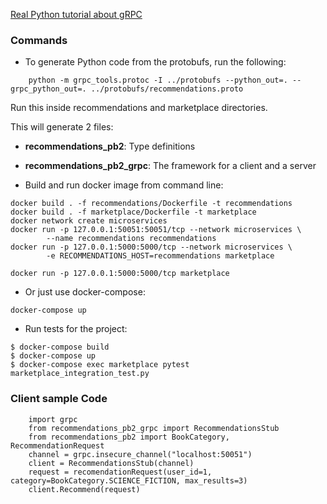 [Real Python tutorial about gRPC](https://realpython.com/python-microservices-grpc/)

### Commands
- To generate Python code from the protobufs, run the following:
````
    python -m grpc_tools.protoc -I ../protobufs --python_out=. --grpc_python_out=. ../protobufs/recommendations.proto
````
Run this inside recommendations and marketplace directories.

This will generate 2 files:
- **recommendations_pb2**: Type definitions
- **recommendations_pb2_grpc**: The framework for a client and a server

- Build and run docker image from command line: 
````
docker build . -f recommendations/Dockerfile -t recommendations
docker build . -f marketplace/Dockerfile -t marketplace
docker network create microservices
docker run -p 127.0.0.1:50051:50051/tcp --network microservices \
        --name recommendations recommendations
docker run -p 127.0.0.1:5000:5000/tcp --network microservices \
        -e RECOMMENDATIONS_HOST=recommendations marketplace

docker run -p 127.0.0.1:5000:5000/tcp marketplace
````
- Or just use docker-compose:
````
docker-compose up
````
- Run tests for the project:
````
$ docker-compose build
$ docker-compose up
$ docker-compose exec marketplace pytest marketplace_integration_test.py
````

### Client sample Code

````
    import grpc
    from recommendations_pb2_grpc import RecommendationsStub
    from recommendations_pb2 import BookCategory, RecommendationRequest
    channel = grpc.insecure_channel("localhost:50051")
    client = RecommendationsStub(channel)
    request = recomendationRequest(user_id=1, category=BookCategory.SCIENCE_FICTION, max_results=3)
    client.Recommend(request)
````
